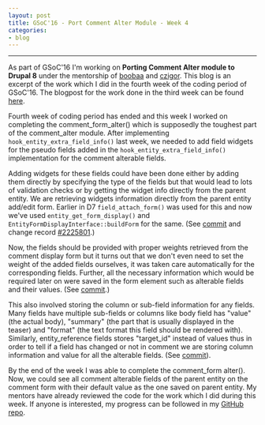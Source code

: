 ```yaml
---
layout: post
title: GSoC'16 - Port Comment Alter Module - Week 4
categories:
- blog
---
```


---
As part of GSoC'16 I'm working on **Porting Comment Alter module to Drupal 8** under the mentorship of [boobaa][] and [czigor][]. This blog is an excerpt of the work which I did in the fourth week of the coding period of GSoC'16. The blogpost for the work done in the third week can be found [here][previous_blog].

Fourth week of coding period has ended and this week I worked on completing the comment_form_alter() which is supposedly the toughest part of the comment_alter module. After implementing `hook_entity_extra_field_info()` last week, we needed to add field widgets for the pseudo fields added in the `hook_entity_extra_field_info()` implementation for the comment alterable fields.

Adding widgets for these fields could have been done either by adding them directly by specifying the type of the fields but that would lead to lots of validation checks or by getting the widget info directly from the parent entity. We are retrieving widgets information directly from the parent entity add/edit form. Earlier in D7 `field_attach_form()` was used for this and now we've used `entity_get_form_display()` and `EntityFormDisplayInterface::buildForm` for the same. (See [commit][commit1] and change record [#2225801][CR1].)

Now, the fields should be provided with proper weights retrieved from the comment display form but it turns out that we don't even need to set the weight of the added fields ourselves, it was taken care automatically for the corresponding fields. Further, all the necessary information which would be required later on were saved in the form element such as  alterable fields and their values. (See [commit][commit2].)

This also involved storing the column or sub-field information for any fields. Many fields have multiple sub-fields or columns like body field has "value" (the actual body), "summary" (the part that is usually displayed in the teaser) and "format" (the text format this field should be rendered with). Similarly, entity_reference fields stores "target_id" instead of values thus in order to tell if a field has changed or not in comment we are storing column information and value for all the alterable fields. (See [commit][commit3]).

By the end of the week I was able to complete the comment_form alter(). Now, we could see all comment alterable fields of the parent entity on the comment form with their default value as the one saved on parent entity. My mentors have already reviewed the code for the work which I did during this week. If anyone is interested, my progress can be followed in my [GitHub repo][github_repo].

[boobaa]:https://www.drupal.org/u/boobaa
[czigor]:https://www.drupal.org/u/czigor
[github_repo]:https://github.com/anchal29/comment_alter
[previous_blog]:../14/GSoC'16-Port-Comment-Alter-Module-Week-3.html
[commit1]:https://github.com/anchal29/comment_alter/commit/4911313c3164ee1f2c3f694d311838a3c7082696
[commit2]:https://github.com/anchal29/comment_alter/commit/4911313c3164ee1f2c3f694d311838a3c7082696
[commit3]:https://github.com/anchal29/comment_alter/commit/36dc9ffafe68a416b451c75d65a51e6acec7e887
[CR1]:https://www.drupal.org/node/2225801
